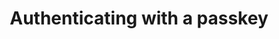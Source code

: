 ---
title: Authenticating with a passkey
intro: 'You can add passkeys to your personal account on {% data variables.product.prodname_dotcom_the_website %} so that you can sign in safely and easily, without requiring a password and two-factor authentication. You can also use passkeys when performing a sensitive action (sudo mode), or to authenticate a password reset.'
versions:
  feature: passkeys
children:
  - /about-passkeys
  - /managing-your-passkeys
  - /signing-in-with-a-passkey
shortTitle: Authenticate with a passkey
---